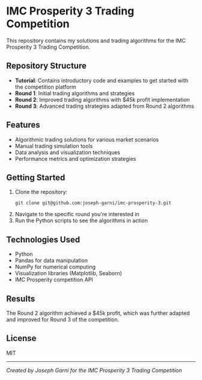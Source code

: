 # IMC Prosperity 3 Trading Competition

This repository contains my solutions and trading algorithms for the IMC Prosperity 3 Trading Competition.

## Repository Structure

- **Tutorial**: Contains introductory code and examples to get started with the competition platform
- **Round 1**: Initial trading algorithms and strategies
- **Round 2**: Improved trading algorithms with $45k profit implementation
- **Round 3**: Advanced trading strategies adapted from Round 2 algorithms

## Features

- Algorithmic trading solutions for various market scenarios
- Manual trading simulation tools
- Data analysis and visualization techniques
- Performance metrics and optimization strategies

## Getting Started

1. Clone the repository:
   ```
   git clone git@github.com:joseph-garni/imc-prosperity-3.git
   ```
2. Navigate to the specific round you're interested in
3. Run the Python scripts to see the algorithms in action

## Technologies Used

- Python
- Pandas for data manipulation
- NumPy for numerical computing
- Visualization libraries (Matplotlib, Seaborn)
- IMC Prosperity competition API

## Results

The Round 2 algorithm achieved a $45k profit, which was further adapted and improved for Round 3 of the competition.

## License

MIT

---
*Created by Joseph Garni for the IMC Prosperity 3 Trading Competition*
